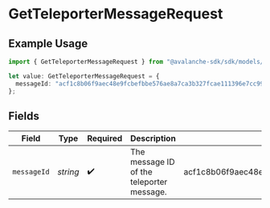 # GetTeleporterMessageRequest

## Example Usage

```typescript
import { GetTeleporterMessageRequest } from "@avalanche-sdk/sdk/models/operations";

let value: GetTeleporterMessageRequest = {
  messageId: "acf1c8b06f9aec48e9fcbefbbe576ae8a7ca3b327fcae111396e7cc99956674d",
};
```

## Fields

| Field                                                            | Type                                                             | Required                                                         | Description                                                      | Example                                                          |
| ---------------------------------------------------------------- | ---------------------------------------------------------------- | ---------------------------------------------------------------- | ---------------------------------------------------------------- | ---------------------------------------------------------------- |
| `messageId`                                                      | *string*                                                         | :heavy_check_mark:                                               | The message ID of the teleporter message.                        | acf1c8b06f9aec48e9fcbefbbe576ae8a7ca3b327fcae111396e7cc99956674d |